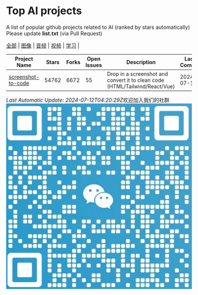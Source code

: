 # Top AI projects
A list of popular github projects related to AI (ranked by stars automatically)
Please update **list.txt** (via Pull Request)

<a href="./README.md">全部</a> |   <a href="./READMEpicture.md">图像</a> |   <a href="./READMEaudio.md">音频</a> | <a href="./READMEvideo.md">视频</a> | <a href="./READMElearn.md">学习</a> | 

| Project Name | Stars | Forks | Open Issues | Description | Last Commit |
| ------------ | ----- | ----- | ----------- | ----------- | ----------- |
| [screenshot-to-code](https://github.com/abi/screenshot-to-code) | 54762 | 6672 | 55 | Drop in a screenshot and convert it to clean code (HTML/Tailwind/React/Vue) | 2024-07-11 |

*Last Automatic Update: 2024-07-12T04:20:29Z*欢迎加入我们的社群 ![](https://raw.githubusercontent.com/mouuii/picture/master/weichat.jpg) 